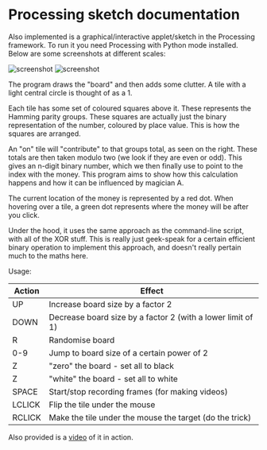 # Processing sketch documentation

Also implemented is a graphical/interactive applet/sketch in the Processing
framework. To run it you need Processing with Python mode installed. Below are
some screenshots at different scales:

![screenshot](https://github.com/goedel-gang/tile_encoding/blob/master/win_screenshot_20180803_170728.png)
![screenshot](https://github.com/goedel-gang/tile_encoding/blob/master/win_screenshot_20180803_170923.png)

The program draws the "board" and then adds some clutter. A tile with a light
central circle is thought of as a 1.

Each tile has some set of coloured squares above it. These represents the
Hamming parity groups. These squares are actually just the binary representation
of the number, coloured by place value. This is how the squares are arranged.

An "on" tile will "contribute" to that groups total, as seen on the right. These
totals are then taken modulo two (we look if they are even or odd). This gives
an n-digit binary number, which we then finally use to point to the index with
the money. This program aims to show how this calculation happens and how it can
be influenced by magician A.

The current location of the money is represented by a red dot. When hovering
over a tile, a green dot represents where the money will be after you click.

Under the hood, it uses the same approach as the command-line script, with all
of the XOR stuff. This is really just geek-speak for a certain efficient binary
operation to implement this approach, and doesn't really pertain much to the
maths here.

Usage:

| Action | Effect                                                      |
|--------|-------------------------------------------------------------|
| UP     | Increase board size by a factor 2                           |
| DOWN   | Decrease board size by a factor 2 (with a lower limit of 1) |
| R      | Randomise board                                             |
| 0-9    | Jump to board size of a certain power of 2                  |
| Z      | "zero" the board - set all to black                         |
| Z      | "white" the board - set all to white                        |
| SPACE  | Start/stop recording frames (for making videos)             |
| LCLICK | Flip the tile under the mouse                               |
| RCLICK | Make the tile under the mouse the target (do the trick)     |

Also provided is a [video](https://youtu.be/221aW0WzvVI) of it in action.
